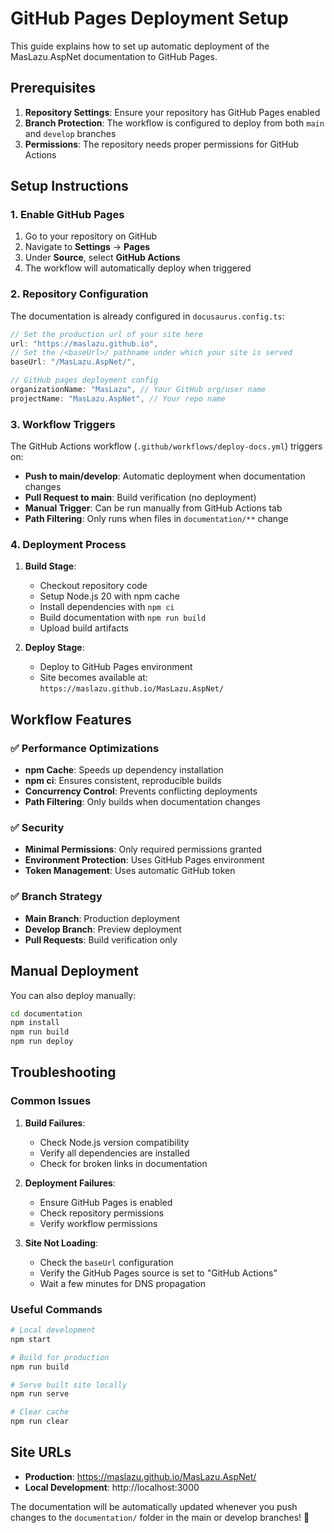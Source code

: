 # GitHub Pages Deployment Setup

This guide explains how to set up automatic deployment of the MasLazu.AspNet documentation to GitHub Pages.

## Prerequisites

1. **Repository Settings**: Ensure your repository has GitHub Pages enabled
2. **Branch Protection**: The workflow is configured to deploy from both `main` and `develop` branches
3. **Permissions**: The repository needs proper permissions for GitHub Actions

## Setup Instructions

### 1. Enable GitHub Pages

1. Go to your repository on GitHub
2. Navigate to **Settings** → **Pages**
3. Under **Source**, select **GitHub Actions**
4. The workflow will automatically deploy when triggered

### 2. Repository Configuration

The documentation is already configured in `docusaurus.config.ts`:

```typescript
// Set the production url of your site here
url: "https://maslazu.github.io",
// Set the /<baseUrl>/ pathname under which your site is served
baseUrl: "/MasLazu.AspNet/",

// GitHub pages deployment config
organizationName: "MasLazu", // Your GitHub org/user name
projectName: "MasLazu.AspNet", // Your repo name
```

### 3. Workflow Triggers

The GitHub Actions workflow (`.github/workflows/deploy-docs.yml`) triggers on:

- **Push to main/develop**: Automatic deployment when documentation changes
- **Pull Request to main**: Build verification (no deployment)
- **Manual Trigger**: Can be run manually from GitHub Actions tab
- **Path Filtering**: Only runs when files in `documentation/**` change

### 4. Deployment Process

1. **Build Stage**:

   - Checkout repository code
   - Setup Node.js 20 with npm cache
   - Install dependencies with `npm ci`
   - Build documentation with `npm run build`
   - Upload build artifacts

2. **Deploy Stage**:
   - Deploy to GitHub Pages environment
   - Site becomes available at: `https://maslazu.github.io/MasLazu.AspNet/`

## Workflow Features

### ✅ **Performance Optimizations**

- **npm Cache**: Speeds up dependency installation
- **npm ci**: Ensures consistent, reproducible builds
- **Concurrency Control**: Prevents conflicting deployments
- **Path Filtering**: Only builds when documentation changes

### ✅ **Security**

- **Minimal Permissions**: Only required permissions granted
- **Environment Protection**: Uses GitHub Pages environment
- **Token Management**: Uses automatic GitHub token

### ✅ **Branch Strategy**

- **Main Branch**: Production deployment
- **Develop Branch**: Preview deployment
- **Pull Requests**: Build verification only

## Manual Deployment

You can also deploy manually:

```bash
cd documentation
npm install
npm run build
npm run deploy
```

## Troubleshooting

### Common Issues

1. **Build Failures**:

   - Check Node.js version compatibility
   - Verify all dependencies are installed
   - Check for broken links in documentation

2. **Deployment Failures**:

   - Ensure GitHub Pages is enabled
   - Check repository permissions
   - Verify workflow permissions

3. **Site Not Loading**:
   - Check the `baseUrl` configuration
   - Verify the GitHub Pages source is set to "GitHub Actions"
   - Wait a few minutes for DNS propagation

### Useful Commands

```bash
# Local development
npm start

# Build for production
npm run build

# Serve built site locally
npm run serve

# Clear cache
npm run clear
```

## Site URLs

- **Production**: https://maslazu.github.io/MasLazu.AspNet/
- **Local Development**: http://localhost:3000

The documentation will be automatically updated whenever you push changes to the `documentation/` folder in the main or develop branches! 🚀
